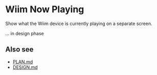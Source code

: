 # Wiim Now Playing
Show what the Wiim device is currently playing on a separate screen.

... in design phase

## Also see

- [PLAN.md](PLAN.md)
- [DESIGN.md](DESIGN.md)
